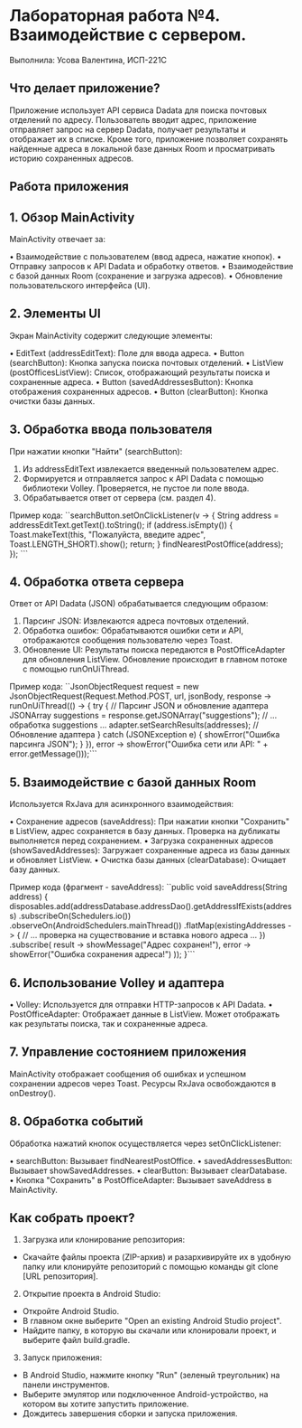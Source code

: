 # Лабораторная работа №4. Взаимодействие с сервером.
Выполнила: Усова Валентина, ИСП-221С
## Что делает приложение?

Приложение использует API сервиса Dadata для поиска почтовых отделений по адресу. Пользователь вводит адрес, приложение отправляет запрос на сервер Dadata, получает результаты и отображает их в списке. Кроме того, приложение позволяет сохранять найденные адреса в локальной базе данных Room и просматривать историю сохраненных адресов.

## Работа приложения


## 1. Обзор MainActivity

MainActivity отвечает за:

• Взаимодействие с пользователем (ввод адреса, нажатие кнопок).
• Отправку запросов к API Dadata и обработку ответов.
• Взаимодействие с базой данных Room (сохранение и загрузка адресов).
• Обновление пользовательского интерфейса (UI).

## 2. Элементы UI

Экран MainActivity содержит следующие элементы:

• EditText (addressEditText): Поле для ввода адреса.
• Button (searchButton): Кнопка запуска поиска почтовых отделений.
• ListView (postOfficesListView): Список, отображающий результаты поиска и сохраненные адреса.
• Button (savedAddressesButton): Кнопка отображения сохраненных адресов.
• Button (clearButton): Кнопка очистки базы данных.


## 3. Обработка ввода пользователя

При нажатии кнопки "Найти" (searchButton):

1. Из addressEditText извлекается введенный пользователем адрес.
2. Формируется и отправляется запрос к API Dadata с помощью библиотеки Volley. Проверяется, не пустое ли поле ввода.
3. Обрабатывается ответ от сервера (см. раздел 4).

Пример кода:
``searchButton.setOnClickListener(v -> {
    String address = addressEditText.getText().toString();
    if (address.isEmpty()) {
        Toast.makeText(this, "Пожалуйста, введите адрес", Toast.LENGTH_SHORT).show();
        return;
    }
    findNearestPostOffice(address);
}); ```

## 4. Обработка ответа сервера

Ответ от API Dadata (JSON) обрабатывается следующим образом:

1. Парсинг JSON: Извлекаются адреса почтовых отделений.
2. Обработка ошибок: Обрабатываются ошибки сети и API, отображаются сообщения пользователю через Toast.
3. Обновление UI: Результаты поиска передаются в PostOfficeAdapter для обновления ListView. Обновление происходит в главном потоке с помощью runOnUiThread.

Пример кода:
``JsonObjectRequest request = new JsonObjectRequest(Request.Method.POST, url, jsonBody,
    response -> runOnUiThread(() -> {
        try {
            // Парсинг JSON и обновление адаптера
            JSONArray suggestions = response.getJSONArray("suggestions");
            // ... обработка suggestions ...
            adapter.setSearchResults(addresses); // Обновление адаптера
        } catch (JSONException e) {
            showError("Ошибка парсинга JSON");
        }
    }),
    error -> showError("Ошибка сети или API: " + error.getMessage()));```
    
## 5. Взаимодействие с базой данных Room

Используется RxJava для асинхронного взаимодействия:

• Сохранение адресов (saveAddress): При нажатии кнопки "Сохранить" в ListView, адрес сохраняется в базу данных. Проверка на дубликаты выполняется перед сохранением.
• Загрузка сохраненных адресов (showSavedAddresses): Загружает сохраненные адреса из базы данных и обновляет ListView.
• Очистка базы данных (clearDatabase): Очищает базу данных.

Пример кода (фрагмент - saveAddress):
``public void saveAddress(String address) {
    disposables.add(addressDatabase.addressDao().getAddressIfExists(address)
            .subscribeOn(Schedulers.io())
            .observeOn(AndroidSchedulers.mainThread())
            .flatMap(existingAddresses -> {
                // ... проверка на существование и вставка нового адреса ...
            })
            .subscribe(
                result -> showMessage("Адрес сохранен!"),
                error -> showError("Ошибка сохранения адреса!")
            ));
}```

## 6. Использование Volley и адаптера

• Volley: Используется для отправки HTTP-запросов к API Dadata.
• PostOfficeAdapter: Отображает данные в ListView. Может отображать как результаты поиска, так и сохраненные адреса.

## 7. Управление состоянием приложения

MainActivity отображает сообщения об ошибках и успешном сохранении адресов через Toast. Ресурсы RxJava освобождаются в onDestroy().

## 8. Обработка событий

Обработка нажатий кнопок осуществляется через setOnClickListener:

• searchButton: Вызывает findNearestPostOffice.
• savedAddressesButton: Вызывает showSavedAddresses.
• clearButton: Вызывает clearDatabase.
• Кнопка "Сохранить" в PostOfficeAdapter: Вызывает saveAddress в MainActivity.

  
## Как собрать проект?
1. Загрузка или клонирование репозитория:
* Скачайте файлы проекта (ZIP-архив) и разархивируйте их в удобную папку или клонируйте репозиторий с помощью команды git clone [URL репозитория].

2. Открытие проекта в Android Studio:
* Откройте Android Studio.
* В главном окне выберите "Open an existing Android Studio project".
* Найдите папку, в которую вы скачали или клонировали проект, и выберите файл build.gradle.

3. Запуск приложения:
* В Android Studio, нажмите кнопку "Run" (зеленый треугольник) на панели инструментов.
* Выберите эмулятор или подключенное Android-устройство, на котором вы хотите запустить приложение.
* Дождитесь завершения сборки и запуска приложения.

